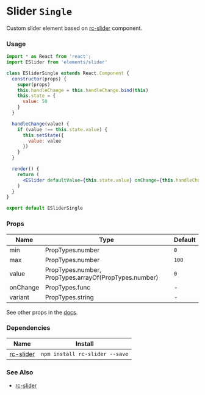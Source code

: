# Slider `Single`

Custom slider element based on [rc-slider](https://github.com/react-component/slider) component.

<!-- STORY -->

### Usage
```jsx
import * as React from 'react';
import ESlider from 'elements/slider'

class ESliderSingle extends React.Component {
  constructor(props) {
    super(props)
    this.handleChange = this.handleChange.bind(this)
    this.state = {
      value: 50
    }
  }

  handleChange(value) {
    if (value !== this.state.value) {
      this.setState({
        value: value
      })
    }
  }

  render() {
    return (
      <ESlider defaultValue={this.state.value} onChange={this.handleChange} />
    )
  }
}

export default ESliderSingle
```

### Props

| Name     | Type                                                  | Default |
|----------|-------------------------------------------------------|---------|
| min      | PropTypes.number                                      | `0`     |
| max      | PropTypes.number                                      | `100`   |
| value    | PropTypes.number, PropTypes.arrayOf(PropTypes.number) | `0`     |
| onChange | PropTypes.func                                        | -       |
| variant  | PropTypes.string                                      | -       |

See other props in the [docs](https://github.com/react-component/slider#common-api).

### Dependencies

| Name        | Install    |
|-------------|---------|
| [rc-slider](https://github.com/react-component/slider) | `npm install rc-slider --save` |

### See Also
- [rc-slider](https://github.com/react-component/slider)
